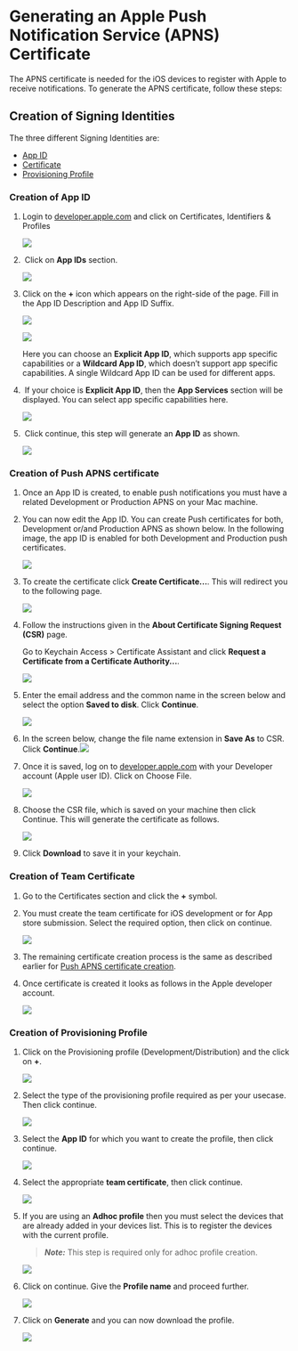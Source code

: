                            


Generating an Apple Push Notification Service (APNS) Certificate
================================================================

The APNS certificate is needed for the iOS devices to register with Apple to receive notifications. To generate the APNS certificate, follow these steps:

Creation of Signing Identities
------------------------------

The three different Signing Identities are:

*   [App ID](#creation-of-app-id)
*   [Certificate](#creation-of-push-apns-certificate)
*   [Provisioning Profile](#creation-of-provisioning-profile)

### Creation of App ID

1.  Login to [developer.apple.com](https://developer.apple.com/) and click on Certificates, Identifiers & Profiles
    
    ![](../Resources/Images/Overview/Apps/APNS/apns1.png)
    
2.   Click on **App IDs** section.
    
    ![](../Resources/Images/Overview/Apps/APNS/apns2.png)
    
3.  Click on the **+** icon which appears on the right-side of the page. Fill in the App ID Description and App ID Suffix.
    
    ![](../Resources/Images/Overview/Apps/APNS/apns3.png)
    
    ![](../Resources/Images/Overview/Apps/APNS/apns4.png)
    
    Here you can choose an **Explicit App ID**, which supports app specific capabilities or a **Wildcard App ID**, which doesn’t support app specific capabilities. A single Wildcard App ID can be used for different apps.
    
4.   If your choice is **Explicit App ID**, then the **App Services** section will be displayed. You can select app specific capabilities here.
    
    ![](../Resources/Images/Overview/Apps/APNS/apns5.png)
    
5.   Click continue, this step will generate an **App ID** as shown.
    
    ![](../Resources/Images/Overview/Apps/APNS/apns6.png)
    

### Creation of Push APNS certificate

1.  Once an App ID is created, to enable push notifications you must have a related Development or Production APNS on your Mac machine.
2.  You can now edit the App ID. You can create Push certificates for both, Development or/and Production APNS as shown below. In the following image, the app ID is enabled for both Development and Production push certificates.
    
    ![](../Resources/Images/Overview/Apps/APNS/apns7.png)
    
3.  To create the certificate click **Create Certificate...**. This will redirect you to the following page.
    
    ![](../Resources/Images/Overview/Apps/APNS/apns8.png)
    
4.  Follow the instructions given in the **About Certificate Signing Request (CSR)** page.
    
    Go to Keychain Access > Certificate Assistant and click **Request a Certificate from a Certificate Authority...**.
    
    ![](../Resources/Images/Overview/Apps/APNS/apns9.png)
    
5.  Enter the email address and the common name in the screen below and select the option **Saved to disk**. Click **Continue**.
    
    ![](../Resources/Images/Overview/Apps/APNS/apns10.png)
    
6.  In the screen below, change the file name extension in **Save As** to CSR. Click **Continue**.![](../Resources/Images/Overview/Apps/image_7_595x419.png)
7.  Once it is saved, log on to [developer.apple.com](https://developer.apple.com/) with your Developer account (Apple user ID). Click on Choose File.
    
    ![](../Resources/Images/Overview/Apps/APNS/apns11.png)
    
8.  Choose the CSR file, which is saved on your machine then click Continue. This will generate the certificate as follows.
    
    ![](../Resources/Images/Overview/Apps/APNS/apns12.png)
    
9.  Click **Download** to save it in your keychain.

### Creation of Team Certificate

1.  Go to the Certificates section and click the **+** symbol.
2.  You must create the team certificate for iOS development or for App store submission. Select the required option, then click on continue.
    
    ![](../Resources/Images/Overview/Apps/APNS/apns13.png)
    
3.  The remaining certificate creation process is the same as described earlier for [Push APNS certificate creation](#creation-of-push-apns-certificate).
4.  Once certificate is created it looks as follows in the Apple developer account.
    
    ![](../Resources/Images/Overview/Apps/APNS/apns14.png)
    

### Creation of Provisioning Profile

1.  Click on the Provisioning profile (Development/Distribution) and the click on **+**.
    
    ![](../Resources/Images/Overview/Apps/APNS/apns15.png)
    
2.  Select the type of the provisioning profile required as per your usecase. Then click continue.
    
    ![](../Resources/Images/Overview/Apps/APNS/apns16.png)
    
3.  Select the **App ID** for which you want to create the profile, then click continue.
    
    ![](../Resources/Images/Overview/Apps/APNS/apns17.png)
    
4.  Select the appropriate **team certificate**, then click continue.
    
    ![](../Resources/Images/Overview/Apps/APNS/apns18.png)
    
5.  If you are using an **Adhoc profile** then you must select the devices that are already added in your devices list. This is to register the devices with the current profile.
    
    > **_Note:_** This step is required only for adhoc profile creation.
    
    ![](../Resources/Images/Overview/Apps/APNS/apns19.png)
    
6.  Click on continue. Give the **Profile name** and proceed further.
    
    ![](../Resources/Images/Overview/Apps/APNS/apns20.png)
    
7.  Click on **Generate** and you can now download the profile.
    
    ![](../Resources/Images/Overview/Apps/APNS/apns21.png)
